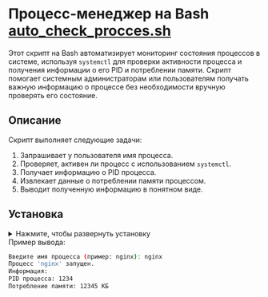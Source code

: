 # Процесс-менеджер на Bash [auto_check_procces.sh](./auto_check_procces.sh)

Этот скрипт на Bash автоматизирует мониторинг состояния процессов в системе, используя `systemctl` для проверки активности процесса и получения информации о его PID и потреблении памяти. Скрипт помогает системным администраторам или пользователям получать важную информацию о процессе без необходимости вручную проверять его состояние.

## Описание

Скрипт выполняет следующие задачи:
1. Запрашивает у пользователя имя процесса.
2. Проверяет, активен ли процесс с использованием `systemctl`.
3. Получает информацию о PID процесса.
4. Извлекает данные о потреблении памяти процессом.
5. Выводит полученную информацию в понятном виде.

## Установка

<details>
<summary>Нажмите, чтобы развернуть установку</summary>
1. Скачайте или клонируйте репозиторий:

```bash
git clone https://github.com/ваш_пользователь/devops-practice.git
```
2. Перейдите в папку с проектом:

```bash
cd devops-practice/automation-scrips
```
3. Дайте права на выполнение скрипта:

```bash
chmod +x auto_check_procces.sh
```
## Использование:
1. Запустите скрипт:

```bash
./auto_check_procces.sh
```
2 .Введите имя процесса (например, nginx или apache2) при запросе. Скрипт проверит, активен ли процесс, и отобразит его PID и использование памяти.
</details>
Пример вывода:

```bash
Введите имя процесса (пример: nginx): nginx
Процесс 'nginx' запущен.
Информация:
PID процесса: 1234
Потребление памяти: 12345 КБ
```
